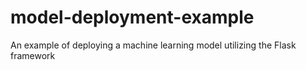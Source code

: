 # model-deployment-example
An example of deploying a machine learning model utilizing the Flask framework
